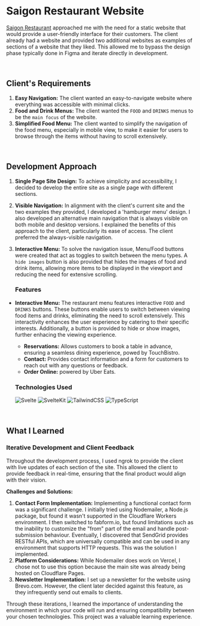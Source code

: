
# Saigon Restaurant Website

[Saigon Restaurant](https://saigonottawa.com/) approached me with the need for a static website that would provide a user-friendly interface for their customers. The client already had a website and provided two additional websites as examples of sections of a website that they liked. This allowed me to bypass the design phase typically done in Figma and iterate directly in development.

<br/>

## Client's Requirements
1. **Easy Navigation:** The client wanted an easy-to-navigate website where everything was accessible with minimal clicks.
2. **Food and Drink Menus:** The client wanted the `FOOD` and `DRINKS` menus to be the `main focus` of the website.
3. **Simplified Food Menu:** The client wanted to simplify the navigation of the food menu, especially in mobile view, to make it easier for users to browse through the items without having to scroll extensively.

<br/>

## Development Approach 
1. **Single Page Site Design:** To achieve simplicity and accessibility, I decided to develop the entire site as a single page with different sections. 
2. **Visible Navigation:** In alignment with the client's current site and the two examples they provided, I developed a 'hamburger menu' design. I also developed an alternative main navigation that is always visible on both mobile and desktop versions. I explained the benefits of this approach to the client, particularly its ease of access. The client preferred the always-visible navigation.
3. **Interactive Menu:**  To solve the navigation issue, Menu/Food buttons were created that act as toggles to switch between the menu types. A `hide images` button is also provided that hides the images of food and drink items, allowing more items to be displayed in the viewport and reducing the need for extensive scrolling.

   ### Features
- **Interactive Menu:** The restaurant menu features interactive `FOOD` and `DRINKS` buttons. These buttons enable users to switch between viewing food items and drinks, eliminating the need to scroll extensively. This interactivity enhances the user experience by catering to their specific interests. Additionally, a button is provided to hide or show images, further enhacing the viewing experience.
    - **Reservations:** Allows customers to book a table in advance, ensuring a seamless dining experience, powed by TouchBistro.
    - **Contact:** Provides contact information and a form for customers to reach out with any questions or feedback.
    - **Order Online:** powered by Uber Eats.

    ### Technologies Used
    ![Svelte](https://img.shields.io/badge/svelte-%23f1413d.svg?style=for-the-badge&logo=svelte&logoColor=white) ![SvelteKit](https://img.shields.io/badge/SvelteKit-%23f1413d.svg?style=for-the-badge&logo=svelte&logoColor=white) ![TailwindCSS](https://img.shields.io/badge/tailwindcss-%2338B2AC.svg?style=for-the-badge&logo=tailwind-css&logoColor=white) ![TypeScript](https://img.shields.io/badge/typescript-%23007ACC.svg?style=for-the-badge&logo=typescript&logoColor=white)

<br/>

## What I Learned
### Iterative Development and Client Feedback
Throughout the development process, I used ngrok to provide the client with live updates of each section of the site. This allowed the client to provide feedback in real-time, ensuring that the final product would align with their vision.

**Challenges and Solutions:**
1. **Contact Form Implementation:** Implementing a functional contact form was a significant challenge. I initially tried using Nodemailer, a Node.js package, but found it wasn't supported in the Cloudflare Workers environment. I then switched to fabform.io, but found limitations such as the inability to customize the "from" part of the email and handle post-submission behaviour. Eventually, I discovered that SendGrid provides RESTful APIs, which are universally compatible and can be used in any environment that supports HTTP requests. This was the solution I implemented.
2. **Platform Considerations:** While Nodemailer does work on Vercel, I chose not to use this option because the main site was already being hosted on Cloudflare Pages.
3. **Newsletter Implementation:** I set up a newsletter for the website using Brevo.com. However, the client later decided against this feature, as they infrequently send out emails to clients.

Through these iterations, I learned the importance of understanding the environment in which your code will run and ensuring compatibility between your chosen technologies. This project was a valuable learning experience.
